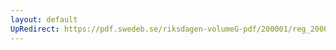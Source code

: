 ```yaml
---
layout: default
UpRedirect: https://pdf.swedeb.se/riksdagen-volumeG-pdf/200001/reg_200001/reg_200001_0428.pdf
---
```

